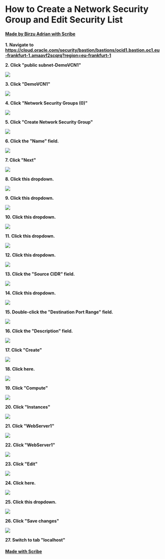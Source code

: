 # How to Create a Network Security Group and Edit Security List
#### [Made by Birzu Adrian with Scribe](https://scribehow.com/shared/How_to_Create_a_Network_Security_Group_and_Edit_Security_List__z1R4TdlJSoqfT60G6F2ZcQ)


**1. Navigate to https://cloud.oracle.com/security/bastion/bastions/ocid1.bastion.oc1.eu-frankfurt-1.amaavf2scqrq?region=eu-frankfurt-1**

**2. Click "public subnet-DemoVCN1"**

![](https://ajeuwbhvhr.cloudimg.io/colony-recorder.s3.amazonaws.com/files/2023-03-05/bd0078e5-dca3-40c5-84d7-b8cbe76acdb0/ascreenshot.jpeg?tl_px=142,304&amp;br_px=888,724&amp;sharp=0.8&amp;width=560&amp;wat_scale=50&amp;wat=1&amp;wat_opacity=0.7&amp;wat_gravity=northwest&amp;wat_url=https://colony-labs-public.s3.us-east-2.amazonaws.com/images/watermarks/watermark_default.png&amp;wat_pad=262,139)

**3. Click "DemoVCN1"**

![](https://ajeuwbhvhr.cloudimg.io/colony-recorder.s3.amazonaws.com/files/2023-03-05/14243399-6d21-4749-8ee5-30024e113a7a/ascreenshot.jpeg?tl_px=0,22&amp;br_px=746,442&amp;sharp=0.8&amp;width=560&amp;wat_scale=50&amp;wat=1&amp;wat_opacity=0.7&amp;wat_gravity=northwest&amp;wat_url=https://colony-labs-public.s3.us-east-2.amazonaws.com/images/watermarks/watermark_default.png&amp;wat_pad=198,139)

**4. Click "Network Security Groups (0)"**

![](https://ajeuwbhvhr.cloudimg.io/colony-recorder.s3.amazonaws.com/files/2023-03-05/5989b7aa-d3db-496a-b491-fd5f1eb941db/ascreenshot.jpeg?tl_px=0,413&amp;br_px=746,833&amp;sharp=0.8&amp;width=560&amp;wat_scale=50&amp;wat=1&amp;wat_opacity=0.7&amp;wat_gravity=northwest&amp;wat_url=https://colony-labs-public.s3.us-east-2.amazonaws.com/images/watermarks/watermark_default.png&amp;wat_pad=89,283)

**5. Click "Create Network Security Group"**

![](https://ajeuwbhvhr.cloudimg.io/colony-recorder.s3.amazonaws.com/files/2023-03-05/abe69933-c8ea-41c1-9b61-dc05d352a67d/ascreenshot.jpeg?tl_px=115,413&amp;br_px=861,833&amp;sharp=0.8&amp;width=560&amp;wat_scale=50&amp;wat=1&amp;wat_opacity=0.7&amp;wat_gravity=northwest&amp;wat_url=https://colony-labs-public.s3.us-east-2.amazonaws.com/images/watermarks/watermark_default.png&amp;wat_pad=262,186)

**6. Click the "Name" field.**

![](https://ajeuwbhvhr.cloudimg.io/colony-recorder.s3.amazonaws.com/files/2023-03-05/82cc7f2f-f48b-4fe9-bf2d-1cc5be8252c5/ascreenshot.jpeg?tl_px=168,161&amp;br_px=914,581&amp;sharp=0.8&amp;width=560&amp;wat_scale=50&amp;wat=1&amp;wat_opacity=0.7&amp;wat_gravity=northwest&amp;wat_url=https://colony-labs-public.s3.us-east-2.amazonaws.com/images/watermarks/watermark_default.png&amp;wat_pad=262,139)

**7. Click "Next"**

![](https://ajeuwbhvhr.cloudimg.io/colony-recorder.s3.amazonaws.com/files/2023-03-05/413675c3-7f01-41c7-bbf6-c24c68c26ab6/ascreenshot.jpeg?tl_px=0,413&amp;br_px=746,833&amp;sharp=0.8&amp;width=560&amp;wat_scale=50&amp;wat=1&amp;wat_opacity=0.7&amp;wat_gravity=northwest&amp;wat_url=https://colony-labs-public.s3.us-east-2.amazonaws.com/images/watermarks/watermark_default.png&amp;wat_pad=22,327)

**8. Click this dropdown.**

![](https://ajeuwbhvhr.cloudimg.io/colony-recorder.s3.amazonaws.com/files/2023-03-05/771f3bbe-2979-4cc5-95a0-ef2b241a4e64/ascreenshot.jpeg?tl_px=498,314&amp;br_px=1244,734&amp;sharp=0.8&amp;width=560&amp;wat_scale=50&amp;wat=1&amp;wat_opacity=0.7&amp;wat_gravity=northwest&amp;wat_url=https://colony-labs-public.s3.us-east-2.amazonaws.com/images/watermarks/watermark_default.png&amp;wat_pad=262,139)

**9. Click this dropdown.**

![](https://ajeuwbhvhr.cloudimg.io/colony-recorder.s3.amazonaws.com/files/2023-03-05/fdc2c63b-38d9-4815-9505-2a72fb5a2737/ascreenshot.jpeg?tl_px=418,311&amp;br_px=1164,731&amp;sharp=0.8&amp;width=560&amp;wat_scale=50&amp;wat=1&amp;wat_opacity=0.7&amp;wat_gravity=northwest&amp;wat_url=https://colony-labs-public.s3.us-east-2.amazonaws.com/images/watermarks/watermark_default.png&amp;wat_pad=262,139)

**10. Click this dropdown.**

![](https://ajeuwbhvhr.cloudimg.io/colony-recorder.s3.amazonaws.com/files/2023-03-05/919b8a12-364c-4ce3-8f0f-9bcc36e43b56/ascreenshot.jpeg?tl_px=409,312&amp;br_px=1155,732&amp;sharp=0.8&amp;width=560&amp;wat_scale=50&amp;wat=1&amp;wat_opacity=0.7&amp;wat_gravity=northwest&amp;wat_url=https://colony-labs-public.s3.us-east-2.amazonaws.com/images/watermarks/watermark_default.png&amp;wat_pad=262,139)

**11. Click this dropdown.**

![](https://ajeuwbhvhr.cloudimg.io/colony-recorder.s3.amazonaws.com/files/2023-03-05/b437bd2e-0156-48d9-afc5-100cbf2ddfdf/ascreenshot.jpeg?tl_px=376,315&amp;br_px=1122,735&amp;sharp=0.8&amp;width=560&amp;wat_scale=50&amp;wat=1&amp;wat_opacity=0.7&amp;wat_gravity=northwest&amp;wat_url=https://colony-labs-public.s3.us-east-2.amazonaws.com/images/watermarks/watermark_default.png&amp;wat_pad=262,139)

**12. Click this dropdown.**

![](https://ajeuwbhvhr.cloudimg.io/colony-recorder.s3.amazonaws.com/files/2023-03-05/f156cce7-5710-4af2-9aac-8ab5f1fd1b8b/ascreenshot.jpeg?tl_px=379,317&amp;br_px=1125,737&amp;sharp=0.8&amp;width=560&amp;wat_scale=50&amp;wat=1&amp;wat_opacity=0.7&amp;wat_gravity=northwest&amp;wat_url=https://colony-labs-public.s3.us-east-2.amazonaws.com/images/watermarks/watermark_default.png&amp;wat_pad=262,139)

**13. Click the "Source CIDR" field.**

![](https://ajeuwbhvhr.cloudimg.io/colony-recorder.s3.amazonaws.com/files/2023-03-05/a5036e60-190e-4e37-b30d-f4250e842037/ascreenshot.jpeg?tl_px=765,309&amp;br_px=1511,729&amp;sharp=0.8&amp;width=560&amp;wat_scale=50&amp;wat=1&amp;wat_opacity=0.7&amp;wat_gravity=northwest&amp;wat_url=https://colony-labs-public.s3.us-east-2.amazonaws.com/images/watermarks/watermark_default.png&amp;wat_pad=354,139)

**14. Click this dropdown.**

![](https://ajeuwbhvhr.cloudimg.io/colony-recorder.s3.amazonaws.com/files/2023-03-05/29768e10-6f49-4726-94d2-a630dab774b6/ascreenshot.jpeg?tl_px=229,413&amp;br_px=975,833&amp;sharp=0.8&amp;width=560&amp;wat_scale=50&amp;wat=1&amp;wat_opacity=0.7&amp;wat_gravity=northwest&amp;wat_url=https://colony-labs-public.s3.us-east-2.amazonaws.com/images/watermarks/watermark_default.png&amp;wat_pad=262,139)

**15. Double-click the "Destination Port Range" field.**

![](https://ajeuwbhvhr.cloudimg.io/colony-recorder.s3.amazonaws.com/files/2023-03-05/1182fbef-7b63-438c-8679-151987ab463a/ascreenshot.jpeg?tl_px=765,413&amp;br_px=1511,833&amp;sharp=0.8&amp;width=560&amp;wat_scale=50&amp;wat=1&amp;wat_opacity=0.7&amp;wat_gravity=northwest&amp;wat_url=https://colony-labs-public.s3.us-east-2.amazonaws.com/images/watermarks/watermark_default.png&amp;wat_pad=265,142)

**16. Click the "Description" field.**

![](https://ajeuwbhvhr.cloudimg.io/colony-recorder.s3.amazonaws.com/files/2023-03-05/8a440307-3e3e-46d5-8e88-3d2619e0fe26/ascreenshot.jpeg?tl_px=68,413&amp;br_px=814,833&amp;sharp=0.8&amp;width=560&amp;wat_scale=50&amp;wat=1&amp;wat_opacity=0.7&amp;wat_gravity=northwest&amp;wat_url=https://colony-labs-public.s3.us-east-2.amazonaws.com/images/watermarks/watermark_default.png&amp;wat_pad=262,226)

**17. Click "Create"**

![](https://ajeuwbhvhr.cloudimg.io/colony-recorder.s3.amazonaws.com/files/2023-03-05/d5c5de9b-87d2-4130-a4d2-dc4cb63477ab/ascreenshot.jpeg?tl_px=0,413&amp;br_px=746,833&amp;sharp=0.8&amp;width=560&amp;wat_scale=50&amp;wat=1&amp;wat_opacity=0.7&amp;wat_gravity=northwest&amp;wat_url=https://colony-labs-public.s3.us-east-2.amazonaws.com/images/watermarks/watermark_default.png&amp;wat_pad=97,330)

**18. Click here.**

![](https://ajeuwbhvhr.cloudimg.io/colony-recorder.s3.amazonaws.com/files/2023-03-05/e4068e5e-d0c7-48a1-a9cd-f214fc57ea26/ascreenshot.jpeg?tl_px=0,0&amp;br_px=746,420&amp;sharp=0.8&amp;width=560&amp;wat_scale=50&amp;wat=1&amp;wat_opacity=0.7&amp;wat_gravity=northwest&amp;wat_url=https://colony-labs-public.s3.us-east-2.amazonaws.com/images/watermarks/watermark_default.png&amp;wat_pad=-8,36)

**19. Click "Compute"**

![](https://ajeuwbhvhr.cloudimg.io/colony-recorder.s3.amazonaws.com/files/2023-03-05/1dcb1bf4-060c-4fec-bc90-f0b9b72a0639/ascreenshot.jpeg?tl_px=0,17&amp;br_px=746,437&amp;sharp=0.8&amp;width=560&amp;wat_scale=50&amp;wat=1&amp;wat_opacity=0.7&amp;wat_gravity=northwest&amp;wat_url=https://colony-labs-public.s3.us-east-2.amazonaws.com/images/watermarks/watermark_default.png&amp;wat_pad=32,139)

**20. Click "Instances"**

![](https://ajeuwbhvhr.cloudimg.io/colony-recorder.s3.amazonaws.com/files/2023-03-05/1259aa7a-f910-449c-bf3a-c3284380c2a8/ascreenshot.jpeg?tl_px=5,26&amp;br_px=751,446&amp;sharp=0.8&amp;width=560&amp;wat_scale=50&amp;wat=1&amp;wat_opacity=0.7&amp;wat_gravity=northwest&amp;wat_url=https://colony-labs-public.s3.us-east-2.amazonaws.com/images/watermarks/watermark_default.png&amp;wat_pad=262,139)

**21. Click "WebServer1"**

![](https://ajeuwbhvhr.cloudimg.io/colony-recorder.s3.amazonaws.com/files/2023-03-05/291096ed-e370-4b2f-9887-89042bb33cf1/ascreenshot.jpeg?tl_px=0,250&amp;br_px=746,670&amp;sharp=0.8&amp;width=560&amp;wat_scale=50&amp;wat=1&amp;wat_opacity=0.7&amp;wat_gravity=northwest&amp;wat_url=https://colony-labs-public.s3.us-east-2.amazonaws.com/images/watermarks/watermark_default.png&amp;wat_pad=232,139)

**22. Click "WebServer1"**

![](https://ajeuwbhvhr.cloudimg.io/colony-recorder.s3.amazonaws.com/files/2023-03-05/58a3a075-e443-4b7d-853a-d840e6e84b53/ascreenshot.jpeg?tl_px=0,255&amp;br_px=746,675&amp;sharp=0.8&amp;width=560&amp;wat_scale=50&amp;wat=1&amp;wat_opacity=0.7&amp;wat_gravity=northwest&amp;wat_url=https://colony-labs-public.s3.us-east-2.amazonaws.com/images/watermarks/watermark_default.png&amp;wat_pad=228,139)

**23. Click "Edit"**

![](https://ajeuwbhvhr.cloudimg.io/colony-recorder.s3.amazonaws.com/files/2023-03-05/a9937724-7ed2-4a99-a468-f6ab094646ba/ascreenshot.jpeg?tl_px=731,413&amp;br_px=1477,833&amp;sharp=0.8&amp;width=560&amp;wat_scale=50&amp;wat=1&amp;wat_opacity=0.7&amp;wat_gravity=northwest&amp;wat_url=https://colony-labs-public.s3.us-east-2.amazonaws.com/images/watermarks/watermark_default.png&amp;wat_pad=262,143)

**24. Click here.**

![](https://ajeuwbhvhr.cloudimg.io/colony-recorder.s3.amazonaws.com/files/2023-03-05/a0050d54-ddca-478e-ac06-b45467f0c8d7/ascreenshot.jpeg?tl_px=287,172&amp;br_px=1033,592&amp;sharp=0.8&amp;width=560&amp;wat_scale=50&amp;wat=1&amp;wat_opacity=0.7&amp;wat_gravity=northwest&amp;wat_url=https://colony-labs-public.s3.us-east-2.amazonaws.com/images/watermarks/watermark_default.png&amp;wat_pad=262,139)

**25. Click this dropdown.**

![](https://ajeuwbhvhr.cloudimg.io/colony-recorder.s3.amazonaws.com/files/2023-03-05/43c194c6-4176-4e7f-b1ca-603a24ed3c87/ascreenshot.jpeg?tl_px=288,172&amp;br_px=1034,592&amp;sharp=0.8&amp;width=560&amp;wat_scale=50&amp;wat=1&amp;wat_opacity=0.7&amp;wat_gravity=northwest&amp;wat_url=https://colony-labs-public.s3.us-east-2.amazonaws.com/images/watermarks/watermark_default.png&amp;wat_pad=262,139)

**26. Click "Save changes"**

![](https://ajeuwbhvhr.cloudimg.io/colony-recorder.s3.amazonaws.com/files/2023-03-05/2a7814f6-aa27-4c98-9136-e186e909dee8/ascreenshot.jpeg?tl_px=81,272&amp;br_px=827,692&amp;sharp=0.8&amp;width=560&amp;wat_scale=50&amp;wat=1&amp;wat_opacity=0.7&amp;wat_gravity=northwest&amp;wat_url=https://colony-labs-public.s3.us-east-2.amazonaws.com/images/watermarks/watermark_default.png&amp;wat_pad=262,139)

**27. Switch to tab "localhost"**
#### [Made with Scribe](https://scribehow.com/shared/How_to_Create_a_Network_Security_Group_and_Edit_Security_List__z1R4TdlJSoqfT60G6F2ZcQ)


